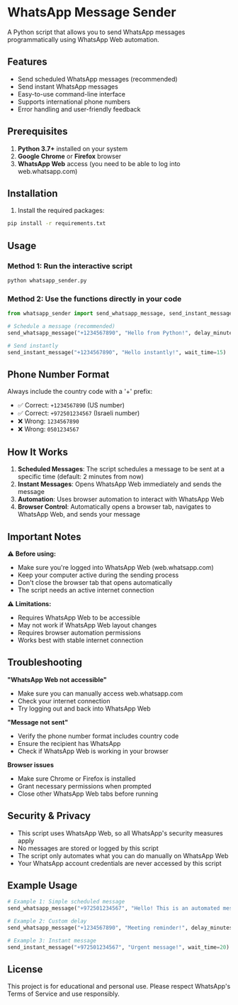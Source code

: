 # WhatsApp Message Sender

A Python script that allows you to send WhatsApp messages programmatically using WhatsApp Web automation.

## Features

- Send scheduled WhatsApp messages (recommended)
- Send instant WhatsApp messages
- Easy-to-use command-line interface
- Supports international phone numbers
- Error handling and user-friendly feedback

## Prerequisites

1. **Python 3.7+** installed on your system
2. **Google Chrome** or **Firefox** browser
3. **WhatsApp Web** access (you need to be able to log into web.whatsapp.com)

## Installation

1. Install the required packages:
```bash
pip install -r requirements.txt
```

## Usage

### Method 1: Run the interactive script
```bash
python whatsapp_sender.py
```

### Method 2: Use the functions directly in your code
```python
from whatsapp_sender import send_whatsapp_message, send_instant_message

# Schedule a message (recommended)
send_whatsapp_message("+1234567890", "Hello from Python!", delay_minutes=2)

# Send instantly
send_instant_message("+1234567890", "Hello instantly!", wait_time=15)
```

## Phone Number Format

Always include the country code with a '+' prefix:
- ✅ Correct: `+1234567890` (US number)
- ✅ Correct: `+972501234567` (Israeli number)
- ❌ Wrong: `1234567890`
- ❌ Wrong: `0501234567`

## How It Works

1. **Scheduled Messages**: The script schedules a message to be sent at a specific time (default: 2 minutes from now)
2. **Instant Messages**: Opens WhatsApp Web immediately and sends the message
3. **Automation**: Uses browser automation to interact with WhatsApp Web
4. **Browser Control**: Automatically opens a browser tab, navigates to WhatsApp Web, and sends your message

## Important Notes

⚠️ **Before using:**
- Make sure you're logged into WhatsApp Web (web.whatsapp.com)
- Keep your computer active during the sending process
- Don't close the browser tab that opens automatically
- The script needs an active internet connection

⚠️ **Limitations:**
- Requires WhatsApp Web to be accessible
- May not work if WhatsApp Web layout changes
- Requires browser automation permissions
- Works best with stable internet connection

## Troubleshooting

**"WhatsApp Web not accessible"**
- Make sure you can manually access web.whatsapp.com
- Check your internet connection
- Try logging out and back into WhatsApp Web

**"Message not sent"**
- Verify the phone number format includes country code
- Ensure the recipient has WhatsApp
- Check if WhatsApp Web is working in your browser

**Browser issues**
- Make sure Chrome or Firefox is installed
- Grant necessary permissions when prompted
- Close other WhatsApp Web tabs before running

## Security & Privacy

- This script uses WhatsApp Web, so all WhatsApp's security measures apply
- No messages are stored or logged by this script
- The script only automates what you can do manually on WhatsApp Web
- Your WhatsApp account credentials are never accessed by this script

## Example Usage

```python
# Example 1: Simple scheduled message
send_whatsapp_message("+972501234567", "Hello! This is an automated message.")

# Example 2: Custom delay
send_whatsapp_message("+1234567890", "Meeting reminder!", delay_minutes=5)

# Example 3: Instant message
send_instant_message("+972501234567", "Urgent message!", wait_time=20)
```

## License

This project is for educational and personal use. Please respect WhatsApp's Terms of Service and use responsibly.
